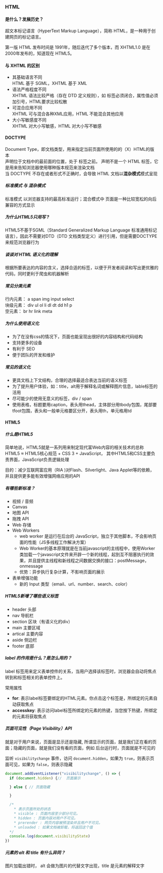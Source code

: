 ### HTML

#### 是什么？发展历史？
超文本标记语言（HyperText Markup Language），简称 HTML，是一种用于创建网页的标记语言。  

第一版 HTML 发布时间是 1991年，随后迭代了多个版本，而 XHTML1.0 是在 2000年发布的，知道现在 HTML5。  

#### 与 XHTML 的区别
* 其基础语言不同  
  HTML 基于 SGML，XHTML 基于 XML
* 语法严格程度不同  
  XHTML 语法比较严格（存在 DTD 定义规则），如 标签必须闭合，属性值必须加引号，HTML要求比较松散
* 可混合应用不同  
  XHTML 可与混合各种XML应用，HTML 不能混合其他应用
* 大小写敏感度不同  
  XHTML 对大小写敏感，HTML 对大小写不敏感


#### DOCTYPE
Document Type，即文档类型，用来指定当前页面所使用的的（X）HTML的版本  
声明位于文档中的最前面的位置，处于 标签之前。 声明不是一个 HTML 标签，它是用来告知浏览器使用哪种版本规范来渲染文档  
当 DOCTYPE 不存在或者形式不正确时，会导致 HTML 文档以**混杂模式**模式呈现  

##### 标准模式 与 混杂模式
标准模式 以浏览器支持的最高标准运行；混合模式中 页面是一种比较宽松的向后兼容的方式显示

##### 为什么HTML5只用写 <!DOCTYPE HTML> ?
HTML5不基于SGML（Standard Generalized Markup Language 标准通用标记语言），因此不需要对DTD（DTD 文档类型定义）进行引用，但是需要DOCTYPE来规范浏览器行为  

##### 谈谈对 HTML 语义化的理解
根据所要表达的内容的含义，选择合适的标签，以便于开发者阅读和写出更优雅的代码，同时更利于爬虫和机器解析

##### 常见分类元素
行内元素： a span img input select  
块级元素： div ul ol li dl dt dd h1 p   
空元素：  br hr link meta  

##### 为什么使用语义化
* 为了在没有css的情况下，页面也能呈现出很好的内容结构和代码结构
* 支持更多的设备
* 有利于 SEO
* 便于团队的开发和维护

##### 常见的语义化
* 更具文档上下文结构，合理的选择最适合表达当前的语义标签
* 为了提升用户体验，如：title，alt用于解释名词或解释图片信息，lable标签的活用
* 尽可能少的使用无意义的标签，div / span
* 使用表格，标题要用caption，表头用thead，主体部分用tbody包围，尾部要tfoot包围，表头和一般单元格要区分开，表头用th，单元格用td


#### HTML5
##### 什么是HTML5
简单地说，HTML5就是一系列用来制定现代富Web内容的相关技术的总称  
HTML5 ≈ HTML5核心规范 + CSS 3 + JavaScript， 其中HTML5和CSS主要负责界面，JavaScript负责逻辑处理

目的：减少互联网富应用（RIA )对Flash、Silverlight、Java Applet等的依赖，并且提供更多能有效增强网络应用的API

##### 有哪些新标准？
* 视频 / 音频
* Canvas
* 地图 API
* 拖拽 API
* Web 存储
* Web Workers
  * web worker 是运行在后台的 JavaScript，独立于其他脚本，不会影响页面的性能（JS多线程工作解决方案）
  * Web Worker的基本原理就是在当前javascript的主线程中，使用Worker类加载一个javascript文件来开辟一个新的线程，起到互不阻塞执行的效果，并且提供主线程和新线程之间数据交换的接口：postMessage，onmessage
  * 优势：异步执行复杂计算，不影响页面的展示
* 表单增强功能
  * 新的 Input 类型（email、url、number、search、color）


##### HTML5新增了哪些语义标签
* header 头部
* nav 导航栏
* section 区块（有语义化的div）
*  main 主要区域
* artical 主要内容
* aside 侧边栏
* footer 底部


##### label 的作用是什么？是怎么用的？
label 标签用来定义表单控件的关系，当用户选择该标签时，浏览器会自动将焦点转到和标签相关的表单控件上。  

常用属性
* **for**: 表示label标签要绑定的HTML元素。你点击这个标签是，所绑定的元素自动获取焦点
* **accesskey**: 表示访问label标签所绑定的元素的热键，当您按下热键，所绑定的元素将获取焦点



##### 页面可见性（Page Visibility）API
就是对于用户来说，页面是显示还是隐藏, 所谓显示的页面，就是我们正在看的页面；隐藏的页面，就是我们没有看的页面，例如 后台运行时，页面就是不可见的

监听 `visibilitychange` 事件，访问 `document.hidden`，如果为 `true`，则表示页面可见，如果为 `false`，则表示隐藏

```javascript
document.addEventListener("visibilitychange", () => {
  if (document.hidden) {//  页面展示

  } else { // 页面隐藏

  }

  /* 
    * 表示页面所处的状态
    * visible : 页面内容至少部分可见。
    * hidden : 页面内容对用户不可见。
    * prerender : 网页内容被预渲染并且用户不可见。
    * unloaded : 如果文档被卸载，将返回这个值
  */
  console.log(document.visibilityState)
})

```

##### 元素的 alt 和 title 有什么异同？
图片加载出错时， alt 会做为图片的代替文字出现，title 是元素的解释文字



